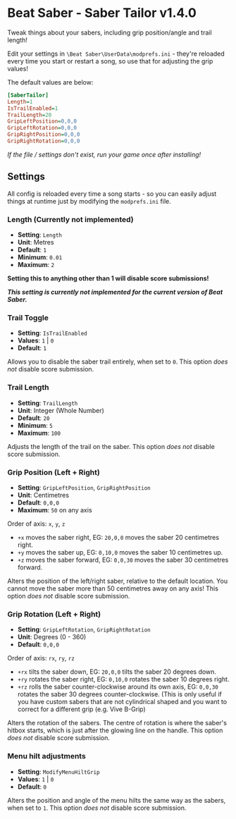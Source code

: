 # Beat Saber - Saber Tailor v1.4.0

Tweak things about your sabers, including grip position/angle and trail length!

Edit your settings in `\Beat Saber\UserData\modprefs.ini` - they're reloaded every time you start or restart a song, so use that for adjusting the grip values!

The default values are below:

```ini
[SaberTailor]
Length=1
IsTrailEnabled=1
TrailLength=20
GripLeftPosition=0,0,0
GripLeftRotation=0,0,0
GripRightPosition=0,0,0
GripRightRotation=0,0,0
```

*If the file / settings don't exist, run your game once after installing!*

## Settings

All config is reloaded every time a song starts - so you can easily adjust things at runtime just by modifying the `modprefs.ini` file.

### Length (Currently not implemented)

- **Setting**: `Length`
- **Unit**: Metres
- **Default**: `1`
- **Minimum**: `0.01`
- **Maximum**: `2`

**Setting this to anything other than 1 will disable score submissions!**

***This setting is currently not implemented for the current version of Beat Saber.***

### Trail Toggle

- **Setting**: `IsTrailEnabled`
- **Values**: `1` | `0`
- **Default**: `1`

Allows you to disable the saber trail entirely, when set to `0`. This option *does not* disable score submission.

### Trail Length

- **Setting**: `TrailLength`
- **Unit**: Integer (Whole Number)
- **Default**: `20`
- **Minimum**: `5`
- **Maximum**: `100`

Adjusts the length of the trail on the saber. This option *does not* disable score submission.

### Grip Position (Left + Right)

- **Setting**: `GripLeftPosition`, `GripRightPosition`
- **Unit**: Centimetres
- **Default**: `0,0,0`
- **Maximum**: `50` on any axis

Order of axis: `x`, `y`, `z`

- `+x` moves the saber right, EG: `20,0,0` moves the saber 20 centimetres right.
- `+y` moves the saber up, EG: `0,10,0` moves the saber 10 centimetres up.
- `+z` moves the saber forward, EG: `0,0,30` moves the saber 30 centimetres forward.

Alters the position of the left/right saber, relative to the default location. You cannot move the saber more than 50 centimetres away on any axis! This option *does not* disable score submission.

### Grip Rotation (Left + Right)

- **Setting**: `GripLeftRotation`, `GripRightRotation`
- **Unit**: Degrees (0 - 360)
- **Default**: `0,0,0`

Order of axis: `rx`, `ry`, `rz`

- `+rx` tilts the saber down, EG: `20,0,0` tilts the saber 20 degrees down.
- `+ry` rotates the saber right, EG: `0,10,0` rotates the saber 10 degrees right.
- `+rz` rolls the saber counter-clockwise around its own axis, EG: `0,0,30` rotates the saber 30 degrees counter-clockwise. (This is only useful if you have custom sabers that are not cylindrical shaped and you want to correct for a different grip (e.g. Vive B-Grip)

Alters the rotation of the sabers. The centre of rotation is where the saber's hitbox starts, which is just after the glowing line on the handle. This option *does not* disable score submission.

### Menu hilt adjustments

- **Setting**: `ModifyMenuHiltGrip`
- **Values**: `1` | `0`
- **Default**: `0`

Alters the position and angle of the menu hilts the same way as the sabers, when set to `1`. This option *does not* disable score submission.